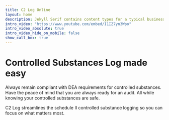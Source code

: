 ```yaml
---
title: C2 Log Online
layout: home
description: Jekyll Serif contains content types for a typical business website. The theme is fully responsive, blazing fast and artfully illustrated.
intro_video: "https://www.youtube.com/embed/I1IZ7yn3Wpo"
intro_video_absolute: true
intro_video_hide_on_mobile: false
show_call_box: true
---
```


# Controlled Substances Log made easy

Always remain compliant with DEA requirements for controlled substances. Have the peace of mind that you are always ready for an audit. All while knowing your controlled substances are safe.

C2 Log streamlines the schedule II controlled substance logging so you can focus on what matters most.
